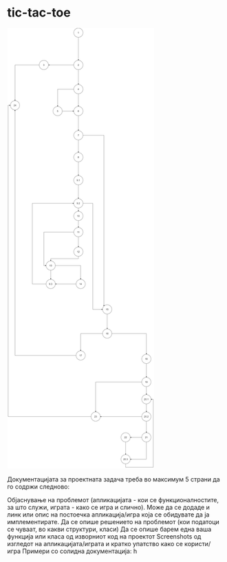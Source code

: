 # tic-tac-toe
![alt text](https://github.com/tanesoff/SI_2023_lab2_193161/blob/master/Lab2_SI_193161_CFG.png?raw=true)


Документацијата за проектната задача треба во максимум 5 страни да го содржи следново:

Објаснување на проблемот (апликацијата - кои се функционалностите, за што служи, играта - како се игра и слично). Може да се додаде и линк или опис на постоечка апликација/игра која се обидувате да ја имплементирате.
Да се опише решението на проблемот (кои податоци се чуваат, во какви структури, класи)
Да се опише барем една ваша функција или класа од изворниот код на проектот
Screenshots од изгледот на апликацијата/играта и кратко упатство како се користи/игра
Примери со солидна документација:
h
